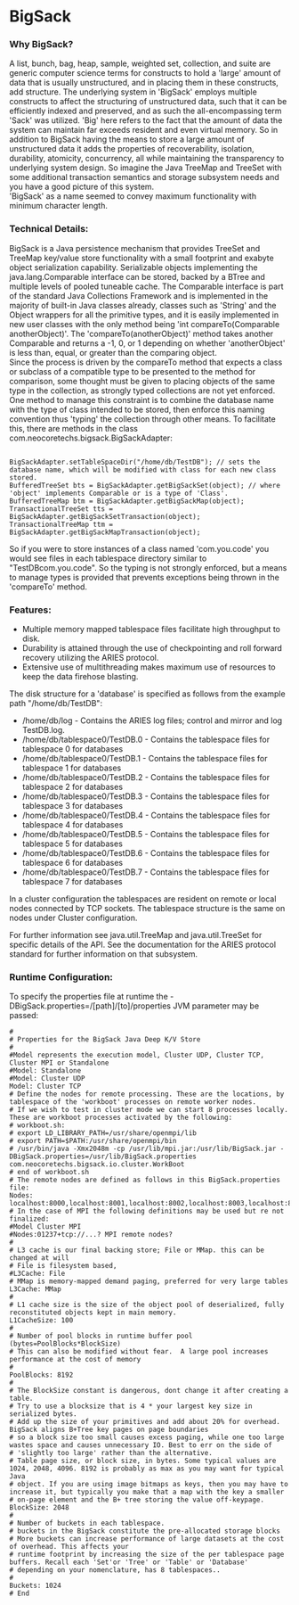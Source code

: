 <h1>BigSack</h1>
<h3>Why BigSack?</h3>
A list, bunch, bag, heap, sample, weighted set, collection, and suite are generic computer science terms for constructs to hold a 'large' 
amount of data that is usually unstructured, and in placing them in these constructs, add structure.
The underlying system in 'BigSack' employs multiple constructs to affect the structuring of unstructured data, such that it can be efficiently indexed and preserved, and as such the all-encompassing term 'Sack' was utilized.
'Big' here refers to the fact that the amount of data the system can maintain far exceeds resident and even virtual memory.
So in addition to BigSack having the means to store a large amount of unstructured data it adds the properties of recoverability,
isolation, durability, atomicity, concurrency, all while maintaining the transparency to underlying system design. So imagine the Java
TreeMap and TreeSet with some additional transaction semantics and storage subsystem needs and you have a good picture of this system.<br/>
'BigSack' as a name seemed to convey maximum functionality with minimum character length.
<h3>Technical Details:</h3>
BigSack is a Java persistence mechanism that provides TreeSet and TreeMap key/value store functionality 
with a small footprint and exabyte object serialization capability. Serializable objects implementing the 
java.lang.Comparable interface can be stored, backed by a BTree and multiple levels of pooled tuneable cache. The Comparable interface 
is part of the standard Java Collections Framework and is implemented in the majority of built-in Java classes already, classes such as
'String' and the Object wrappers for all the primitive types, and it is easily implemented in new user classes with the only method
being 'int compareTo(Comparable anotherObject)'. The 'compareTo(anotherObject)' method takes another Comparable and returns a -1, 0, or 1 depending on whether 'anotherObject' is less than, equal, or greater than the comparing object. <br/>
Since the process is driven by the compareTo method that expects a class or subclass of a compatible type to be presented to the method for comparison,
some thought must be given to placing objects of the same type in the collection, as strongly typed collections are not yet enforced. One method to
manage this constraint is to combine the database name with the type of class intended to be stored, then enforce this naming convention thus 'typing' the collection through other means. To facilitate this, there are methods in the class com.neocoretechs.bigsack.BigSackAdapter:

```

BigSackAdapter.setTableSpaceDir("/home/db/TestDB"); // sets the database name, which will be modified with class for each new class stored.
BufferedTreeSet bts = BigSackAdapter.getBigSackSet(object); // where 'object' implements Comparable or is a type of 'Class'.
BufferedTreeMap btm = BigSackAdapter.getBigSackMap(object);
TransactionalTreeSet tts = BigSackAdapter.getBigSackSetTransaction(object);
TransactionalTreeMap ttm = BigSackAdapter.getBigSackMapTransaction(object);

```

So if you were to store instances of a class named 'com.you.code' you would see files in each tablespace directory similar to "TestDBcom.you.code".
So the typing is not strongly enforced, but a means to manage types is provided that prevents exceptions being thrown in the 'compareTo' method.
<h3>Features:</h3>
<ul>
<li>Multiple memory mapped tablespace files facilitate high throughput to disk.</li>
<li>Durability is attained through the use of checkpointing and roll forward recovery utilizing the ARIES protocol.
<li>Extensive use of multithreading makes maximum use of resources to keep the data firehose blasting. 
</li></ul>
<p/>
The disk structure for a 'database' is specified as follows from the example path "/home/db/TestDB":
<ul>
<li>/home/db/log - Contains the ARIES log files; control and mirror and log TestDB<tablespace>.log.</li>
<li>/home/db/tablespace0/TestDB.0 - Contains the tablespace files for tablespace 0 for databases</li>
<li>/home/db/tablespace0/TestDB.1 - Contains the tablespace files for tablespace 1 for databases</li>
<li>/home/db/tablespace0/TestDB.2 - Contains the tablespace files for tablespace 2 for databases</li>
<li>/home/db/tablespace0/TestDB.3 - Contains the tablespace files for tablespace 3 for databases</li>
<li>/home/db/tablespace0/TestDB.4 - Contains the tablespace files for tablespace 4 for databases</li>
<li>/home/db/tablespace0/TestDB.5 - Contains the tablespace files for tablespace 5 for databases</li>
<li>/home/db/tablespace0/TestDB.6 - Contains the tablespace files for tablespace 6 for databases</li>
<li>/home/db/tablespace0/TestDB.7 - Contains the tablespace files for tablespace 7 for databases</li>
</li></ul>
<p/>
In a cluster configuration the tablespaces are resident on remote or local nodes connected by TCP sockets.
The tablespace structure is the same on nodes under Cluster configuration.
<p/>
For further information see java.util.TreeMap and java.util.TreeSet for specific details of the API.
See the documentation for the ARIES protocol standard for further information on that subsystem.
<p/>
<h3>Runtime Configuration:</h3>

To specify the properties file at runtime the -DBigSack.properties=/[path]/[to]/properties JVM parameter may be passed:
```
#
# Properties for the BigSack Java Deep K/V Store
#
#Model represents the execution model, Cluster UDP, Cluster TCP, Cluster MPI or Standalone
#Model: Standalone
#Model: Cluster UDP
Model: Cluster TCP
# Define the nodes for remote processing. These are the locations, by tablespace of the 'workboot' processes on remote worker nodes.
# If we wish to test in cluster mode we can start 8 processes locally. These are workboot processes activated by the following:
# workboot.sh:
# export LD_LIBRARY_PATH=/usr/share/openmpi/lib
# export PATH=$PATH:/usr/share/openmpi/bin
# /usr/bin/java -Xmx2048m -cp /usr/lib/mpi.jar:/usr/lib/BigSack.jar -DBigSack.properties=/usr/lib/BigSack.properties com.neocoretechs.bigsack.io.cluster.WorkBoot
# end of workboot.sh
# The remote nodes are defined as follows in this BigSack.properties file:
Nodes: localhost:8000,localhost:8001,localhost:8002,localhost:8003,localhost:8004,localhost:8005,localhost:8006,localhost:8007
# In the case of MPI the following definitions may be used but re not finalized:
#Model Cluster MPI
#Nodes:01237+tcp://...? MPI remote nodes?
#
# L3 cache is our final backing store; File or MMap. this can be changed at will
# File is filesystem based, 
#L3Cache: File
# MMap is memory-mapped demand paging, preferred for very large tables
L3Cache: MMap
#
# L1 cache size is the size of the object pool of deserialized, fully reconstituted objects kept in main memory.
L1CacheSize: 100
#
# Number of pool blocks in runtime buffer pool (bytes=PoolBlocks*BlockSize)
# This can also be modified without fear.  A large pool increases performance at the cost of memory
#
PoolBlocks: 8192
#
# The BlockSize constant is dangerous, dont change it after creating a table.
# Try to use a blocksize that is 4 * your largest key size in serialized bytes. 
# Add up the size of your primitives and add about 20% for overhead. BigSack aligns B+Tree key pages on page boundaries
# so a block size too small causes excess paging, while one too large wastes space and causes unnecessary IO. Best to err on the side of 
# 'slightly too large' rather than the alternative.
# Table page size, or block size, in bytes. Some typical values are 1024, 2048, 4096. 8192 is probably as max as you may want for typical Java
# object. If you are using image bitmaps as keys, then you may have to increase it, but typically you make that a map with the key a smaller
# on-page element and the B+ tree storing the value off-keypage.
BlockSize: 2048
#
# Number of buckets in each tablespace.
# buckets in the BigSack constitute the pre-allocated storage blocks
# More buckets can increase performance of large datasets at the cost of overhead. This affects your
# runtime footprint by increasing the size of the per tablespace page buffers. Recall each 'Set'or 'Tree' or 'Table' or 'Database'
# depending on your nomenclature, has 8 tablespaces..
#
Buckets: 1024
# End
```

